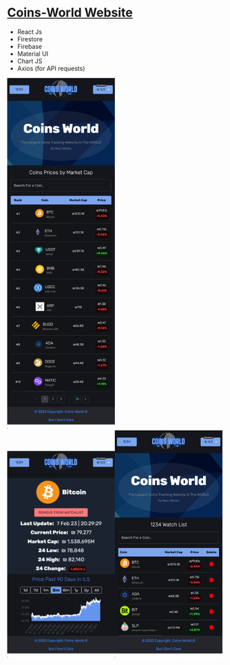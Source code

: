 
# [Coins-World Website](https://coins-world-d1714.web.app/)

*	React Js 
*	Firestore
*	Firebase
*	Material UI
*	Chart JS
*	Axios (for API requests)


<img src="https://github.com/Alkoby/coins-world/blob/main/src/images/ps1.png?raw=true" width="250"/>
</br>
  <img src="https://github.com/Alkoby/coins-world/blob/main/src/images/ps_coin.png?raw=true" width="250"/><img src="https://github.com/Alkoby/coins-world/blob/main/src/images/ps_wl.png?raw=true" width="250"/>
  



